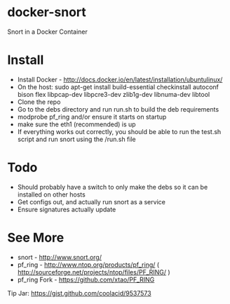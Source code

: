 docker-snort
============

Snort in a Docker Container

Install
============

- Install Docker - http://docs.docker.io/en/latest/installation/ubuntulinux/
- On the host: sudo apt-get install build-essential checkinstall autoconf bison flex libpcap-dev libpcre3-dev zlib1g-dev libnuma-dev libtool
- Clone the repo
- Go to the debs directory and run run.sh to build the deb requirements
- modprobe pf_ring and/or ensure it starts on startup
- make sure the eth1 (recommended) is up
- If everything works out correctly, you should be able to run the test.sh script and run snort using the /run.sh file

Todo
====

- Should probably have a switch to only make the debs so it can be installed on other hosts
- Get configs out, and actually run snort as a service
- Ensure signatures actually update

See More
========

- snort - http://www.snort.org/
- pf_ring - http://www.ntop.org/products/pf_ring/ ( http://sourceforge.net/projects/ntop/files/PF_RING/ )
- pf_ring Fork - https://github.com/xtao/PF_RING

Tip Jar: https://gist.github.com/coolacid/9537573